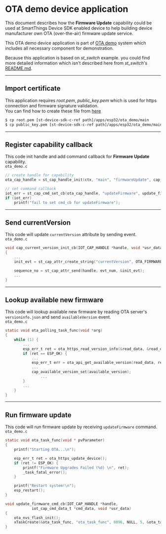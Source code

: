 OTA demo device application
===========================

This document describes how the **Firmware Update** capability could be used at SmartThings Device SDK enabled device to help building device manufacturer own OTA (over-the-air) firmware update service.

This OTA demo device application is part of [OTA demo](../../../doc/ota_demo.md) system which includes all necessary component for demonstration.

Because this application is based on _st_switch_ example. you could find more detailed information which isn't described here from _st_switch_'s [README.md](../st_switch/README.md).
***

Import certificate
-------------------
This application requires _root.pem_, _public_key.pem_ which is used for https connection and firmware signature validation.   
You can find how to create these file from [here](../../../doc/ota_demo.md#preparing-certificate)

```sh
$ cp root.pem [st-device-sdk-c-ref path]/apps/esp32/ota_demo/main
$ cp public_key.pem [st-device-sdk-c-ref path]/apps/esp32/ota_demo/main
```

***

Register capability callback
-------------------
This code init handle and add command callback for **Firmware Update** capability.   
`ota_demo.c`
```c
// create handle for capability
ota_cap_handle = st_cap_handle_init(ctx, "main", "firmwareUpdate", cap_current_version_init_cb, NULL);

// set command callback
iot_err = st_cap_cmd_set_cb(ota_cap_handle, "updateFirmware", update_firmware_cmd_cb, NULL);
if (iot_err)
    printf("fail to set cmd_cb for updateFirmware");
```
***

Send currentVersion
-------------------
This code will update `currentVersion` attribute by sending event.   
`ota_demo.c`
```c
void cap_current_version_init_cb(IOT_CAP_HANDLE *handle, void *usr_data)
{
    ...
	init_evt = st_cap_attr_create_string("currentVersion", OTA_FIRMWARE_VERSION, NULL);

	sequence_no = st_cap_attr_send(handle, evt_num, &init_evt);
    ...
}
```
***

Lookup available new firmware
-----------------------------
This code will lookup available new firmware by reading OTA server's `versioninfo.json` and send `availableVersion` event.   
`ota_demo.c`
```c
static void ota_polling_task_func(void *arg)
{
	while (1) {
        ...
		esp_err_t ret = ota_https_read_version_info(&read_data, &read_data_len);
		if (ret == ESP_OK) {
			...
			esp_err_t err = ota_api_get_available_version(read_data, read_data_len, &available_version);
			...
			cap_available_version_set(available_version);
            	...
		}
        ...
	}
}
```
***

Run firmware update
-------------------
This code will run firmware update by receiving `updateFirmware` command.   
`ota_demo.c`
```c
static void ota_task_func(void * pvParameter)
{
	printf("Starting OTA...\n");

	esp_err_t ret = ota_https_update_device();
	if (ret != ESP_OK) {
		printf("Firmware Upgrades Failed (%d) \n", ret);
		_task_fatal_error();
	}

	printf("Restart system!\n");
	esp_restart();
}

void update_firmware_cmd_cb(IOT_CAP_HANDLE *handle,
			iot_cap_cmd_data_t *cmd_data, void *usr_data)
{
	ota_nvs_flash_init();
	xTaskCreate(&ota_task_func, "ota_task_func", 8096, NULL, 5, &ota_task_handle);
}
```

